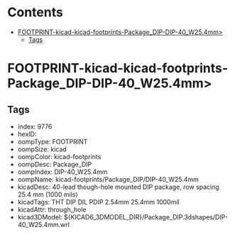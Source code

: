 



Contents
========

* [FOOTPRINT-kicad-kicad-footprints-Package_DIP-DIP-40_W25.4mm>](#footprint-kicad-kicad-footprints-package_dip-dip-40_w254mm)
	* [Tags](#tags)

# FOOTPRINT-kicad-kicad-footprints-Package_DIP-DIP-40_W25.4mm>

## Tags

- index: 9776
- hexID: 
- oompType: FOOTPRINT
- oompSize: kicad
- oompColor: kicad-footprints
- oompDesc: Package_DIP
- oompIndex: DIP-40_W25.4mm
- oompName: kicad-footprints/Package_DIP/DIP-40_W25.4mm
- kicadDesc: 40-lead though-hole mounted DIP package, row spacing 25.4 mm (1000 mils)
- kicadTags: THT DIP DIL PDIP 2.54mm 25.4mm 1000mil
- kicadAttr: through_hole
- kicad3DModel: ${KICAD6_3DMODEL_DIR}/Package_DIP.3dshapes/DIP-40_W25.4mm.wrl
